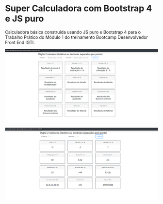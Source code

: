 # Super Calculadora com Bootstrap 4 e JS puro

Calculadora básica construída usando JS puro e Bootstrap 4 para o Trabalho Prático do Módulo 1 do treinamento Bootcamp Desenvolvedor Front End IGTI.

![calculadora-1](interface-super-calculadora-1.png)

![calculadora-2](interface-super-calculadora-2.png)